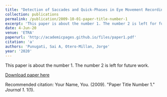 ```yaml
---
title: "Detection of Saccades and Quick-Phases in Eye Movement Recordings with Nystagmus"
collection: publications
permalink: /publication/2009-10-01-paper-title-number-1
excerpt: 'This paper is about the number 1. The number 2 is left for future work.'
date: 4-Jun-20
venue: 'ETRA'
paperurl: 'http://academicpages.github.io/files/paper1.pdf'
citation: 'a'
authors: 'Punugati, Sai A, Otero-Millan, Jorge'
year: '2020'
---
```

This paper is about the number 1. The number 2 is left for future work.

[Download paper here](http://academicpages.github.io/files/paper1.pdf)

Recommended citation: Your Name, You. (2009). "Paper Title Number 1." <i>Journal 1</i>. 1(1).
